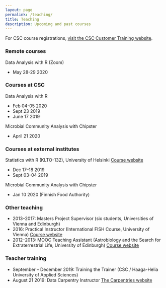 ```yaml
---
layout: page
permalink: /teaching/
title: Teaching
description: Upcoming and past courses
---
```


For CSC course registrations, [visit the CSC Customer Training website](https://www.csc.fi/en/training).

### Remote courses

Data Analysis with R (Zoom)

- May 28-29 2020

### Courses at CSC

Data Analysis with R

- Feb 04-05 2020
- Sept 23 2019
- June 17 2019

Microbial Community Analysis with Chipster 

- April 21 2020

### Courses at external institutes

Statistics with R (KLTO-132), University of Helsinki [Course website](https://courses.helsinki.fi/en/klto-132)

- Dec 17–18 2019
- Sept 03–04 2019

Microbial Community Analysis with Chipster

- Jan 10 2020 (Finnish Food Authority)

### Other teaching

- 2013–2017: Masters Project Supervisor (six students, Universities of Vienna and Edinburgh)
- 2016: Practical Instructor (International FISH Course, University of Vienna) [Course website](http://www.microbial-ecology.net/international-fish-course) 
- 2012–2013: MOOC Teaching Assistant (Astrobiology and the Search for Extraterrestrial Life, University of Edinburgh) [Course website](https://www.coursera.org/learn/astrobiology)

### Teacher training

- September – December 2019: Training the Trainer (CSC / Haaga-Helia University of Applied Sciences)
- August 21 2019: Data Carpentry Instructor [The Carpentries website](https://carpentries.org/)
